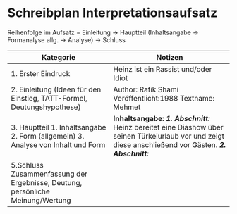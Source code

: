 # Schreibplan Interpretationsaufsatz

Reihenfolge im Aufsatz = Einleitung → Hauptteil (Inhaltsangabe → Formanalyse allg. → Analyse) → Schluss


| Kategorie                                                                        | Notizen                                                                                                                                                      |
|----------------------------------------------------------------------------------|--------------------------------------------------------------------------------------------------------------------------------------------------------------|
| 1. Erster Eindruck                                                               | Heinz ist ein Rassist und/oder Idiot                                                                                                                         |
| 2. Einleitung (Ideen für den Einstieg, TATT-Formel, Deutungshypothese)           | Author: Rafik Shami Veröffentlicht:1988 Textname: Mehmet                                                                                                     |
| 3. Hauptteil 1. Inhaltsangabe 2. Form (allgemein) 3. Analyse von Inhalt und Form | **Inhaltsangabe:** ***1. Abschnitt:*** Heinz bereitet eine Diashow über seinen Türkeiurlaub vor und zeigt diese anschließend vor Gästen. ***2. Abschnitt:*** |
| 5.Schluss Zusammenfassung der Ergebnisse, Deutung, persönliche Meinung/Wertung   |                                                                                                                                                              |   
